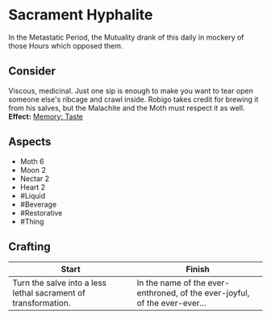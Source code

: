# Sacrament Hyphalite
In the Metastatic Period, the Mutuality drank of this daily in mockery of those Hours which opposed them.
## Consider
Viscous, medicinal. Just one sip is enough to make you want to tear open someone else's ribcage and crawl inside. Robigo takes credit for brewing it from his salves, but the Malachite and the Moth must respect it as well. <br>**Effect:** [Memory: Taste](https://uadaf.theevilroot.xyz/rowenarium/element/mem.Taste)
## Aspects
- Moth 6	
- Moon 2	
- Nectar 2	
- Heart 2
- #Liquid 
- #Beverage 
- #Restorative 
- #Thing 
## Crafting
| Start                                                          | Finish                                                                     |
| -------------------------------------------------------------- | -------------------------------------------------------------------------- |
| Turn the salve into a less lethal sacrament of transformation. | In the name of the ever-enthroned, of the ever-joyful, of the ever-ever... |